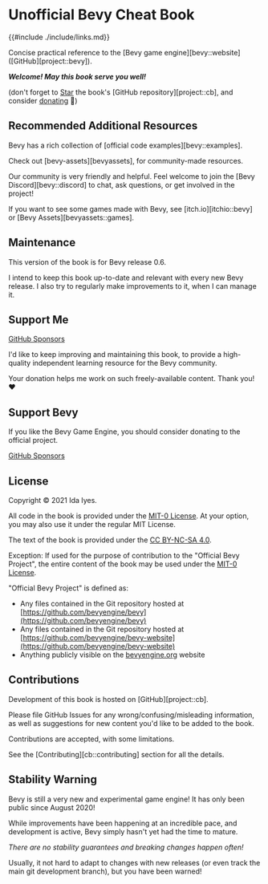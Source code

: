 # Unofficial Bevy Cheat Book

{{#include ./include/links.md}}

Concise practical reference to the [Bevy game engine][bevy::website]
([GitHub][project::bevy]).

***Welcome! May this book serve you well!***

(don't forget to
<a class="github-button" href="https://github.com/bevy-cheatbook/bevy-cheatbook" data-icon="octicon-star" aria-label="Star bevy-cheatbook/bevy-cheatbook on GitHub">Star</a>
the book's [GitHub repository][project::cb],
and consider [donating](https://github.com/sponsors/inodentry) 🙂)

## Recommended Additional Resources

Bevy has a rich collection of [official code
examples][bevy::examples].

Check out [bevy-assets][bevyassets], for community-made resources.

Our community is very friendly and helpful. Feel welcome to join the [Bevy
Discord][bevy::discord] to chat, ask questions, or get involved in the project!

If you want to see some games made with Bevy, see [itch.io][itchio::bevy]
or [Bevy Assets][bevyassets::games].

## Maintenance

This version of the book is for Bevy release 0.6.

I intend to keep this book up-to-date and relevant with every new Bevy release.
I also try to regularly make improvements to it, when I can manage it.

## Support Me

<a class="github-button" href="https://github.com/sponsors/inodentry" data-icon="octicon-heart" data-size="large" aria-label="Sponsor @inodentry on GitHub">GitHub Sponsors</a>

I'd like to keep improving and maintaining this book, to provide a high-quality
independent learning resource for the Bevy community.

Your donation helps me work on such freely-available content. Thank you! ❤️

## Support Bevy

If you like the Bevy Game Engine, you should consider donating to the
official project.

<a class="github-button" href="https://github.com/sponsors/cart" data-icon="octicon-heart" data-size="large" aria-label="Sponsor @cart on GitHub">GitHub Sponsors</a>

## License

Copyright © 2021 Ida Iyes.

All code in the book is provided under the
[MIT-0 License](https://github.com/bevy-cheatbook/mit-0).
At your option, you may also use it under the regular MIT License.

The text of the book is provided under the
[CC BY-NC-SA 4.0](https://creativecommons.org/licenses/by-nc-sa/4.0/).

Exception: If used for the purpose of contribution to the "Official Bevy
Project", the entire content of the book may be used under the [MIT-0
License](https://github.com/bevy-cheatbook/mit-0).

"Official Bevy Project" is defined as:
 - Any files contained in the Git repository hosted at [https://github.com/bevyengine/bevy](https://github.com/bevyengine/bevy)
 - Any files contained in the Git repository hosted at [https://github.com/bevyengine/bevy-website](https://github.com/bevyengine/bevy-website)
 - Anything publicly visible on the [bevyengine.org](https://bevyengine.org) website

## Contributions

Development of this book is hosted on [GitHub][project::cb].

Please file GitHub Issues for any wrong/confusing/misleading information,
as well as suggestions for new content you'd like to be added to the book.

Contributions are accepted, with some limitations.

See the [Contributing][cb::contributing] section for all the details.

## Stability Warning

Bevy is still a very new and experimental game engine! It has only been
public since August 2020!

While improvements have been happening at an incredible pace, and development
is active, Bevy simply hasn't yet had the time to mature.

*There are no stability guarantees and breaking changes happen often!*

Usually, it not hard to adapt to changes with new releases (or even track
the main git development branch), but you have been warned!
